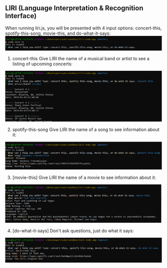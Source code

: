 ## LIRI (Language Interpretation & Recognition Interface)

When running liri.js, you will be presented with 4 input options: concert-this, spotify-this-song, movie-this, and do-what-it-says:
<img src="/readme/initial-inquiry.PNG">

1. concert-this
Give LIRI the name of a musical band or artist to see a listing of upcoming concerts:
<img src="/readme/concert-this-response.PNG">

2. spotify-this-song
Give LIRI the name of a song to see information about it:
<img src="/readme/spotify-this-song-response.PNG">

3. [movie-this]
Give LIRI the name of a movie to see information about it:
<img src="/readme/movie-this-response.PNG">

4. [do-what-it-says]
Don't ask questions, just do what it says:
<img src="/readme/do-what-it-says-response.PNG">